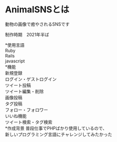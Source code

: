 # AnimalSNSとは

動物の画像で癒やされるSNSです

制作時期　2021年半ば

*使用言語<br>
Ruby<br>
Rails<br>
javascript<br>
*機能<br>
新規登録<br>
ログイン・ゲストログイン<br>
ツイート投稿<br>
ツイート編集・削除<br>
画像投稿<br>
タグ投稿<br>
フォロー・フォロワー<br>
いいね機能<br>
ツイート検索・タグ検索<br>
*作成背景
普段仕事でPHPばかり使用しているので、<br>
新しいプログラミング言語にチャレンジしてみたかった
